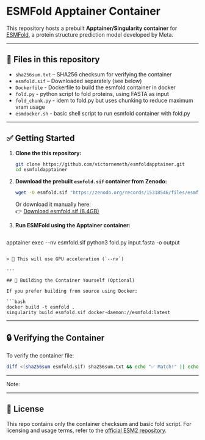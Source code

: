 # ESMFold Apptainer Container 

This repository hosts a prebuilt **Apptainer/Singularity container** for [ESMFold](https://github.com/facebookresearch/esm), a protein structure prediction model developed by Meta.

---

## 🔄 Files in this repository

- `sha256sum.txt` – SHA256 checksum for verifying the container  
- `esmfold.sif` – Downloaded separately (see below)
- `Dockerfile` - Dockerfile to build the esmfold container in docker
- `fold.py` - python script to fold proteins, using FASTA as input
- `fold_chunk.py` - idem to fold.py but uses chunking to reduce maximum vram usage
- `esmdocker.sh` - basic shell script to run esmfold container with fold.py
---

## ✅ Getting Started

1. **Clone the this repository:**

   ```bash
   git clone https://github.com/victornemeth/esmfoldapptainer.git
   cd esmfoldapptainer
   ```

2. **Download the prebuilt `esmfold.sif` container from Zenodo:**

   ```bash
   wget -O esmfold.sif "https://zenodo.org/records/15318546/files/esmfold.sif?download=1"
   ```

   Or download it manually here:  
   👉 [Download esmfold.sif (8.4GB)](https://zenodo.org/records/15318546/files/esmfold.sif?download=1)

3. **Run ESMFold using the Apptainer container:**

   ```bash
apptainer exec --nv esmfold.sif python3 fold.py input.fasta -o output
   ```

   > 🧠 This will use GPU acceleration (`--nv`)

---

## 🔄 Building the Container Yourself (Optional)

If you prefer building from source using Docker:

```bash
docker build -t esmfold .
singularity build esmfold.sif docker-daemon://esmfold:latest
```

---

## 🔒 Verifying the Container

To verify the container file:

```bash
diff <(sha256sum esmfold.sif) sha256sum.txt && echo "✅ Match!" || echo "❌ Mismatch!"
```

---

Note:


---

## 📄 License

This repo contains only the container checksum and basic fold script. For licensing and usage terms, refer to the [official ESM2 repository](https://github.com/facebookresearch/esm).
